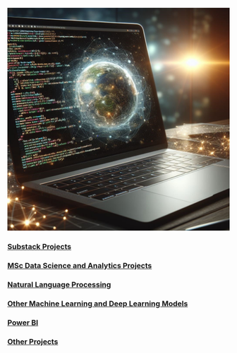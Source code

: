![](/images/AmendedLaptopImage.jpg)



### [Substack Projects](https://github.com/Auckland68/Substack-Projects/edit/main/README.md)

### [MSc Data Science and Analytics Projects](https://github.com/Auckland68/MScDataScience)

### [Natural Language Processing](https://github.com/Auckland68/Natural-Language-Processing)

### [Other Machine Learning and Deep Learning Models](https://github.com/Auckland68/ML-Models/blob/main/README.md)

### [Power BI](https://github.com/Auckland68/PowerBIDashboards)

### [Other Projects](https://github.com/Auckland68/Other-Projects/blob/main/README.md)



